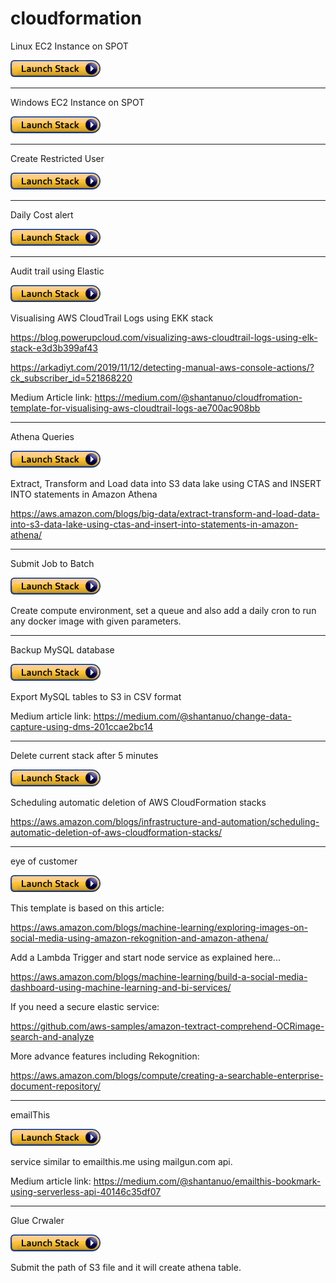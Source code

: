 # cloudformation
Linux EC2 Instance on SPOT

<a href="https://console.aws.amazon.com/cloudformation/home?region=us-east-1#/stacks/new?stackName=linux&templateURL=https://datameetgeobk.s3.amazonaws.com/cftemplates/LinuxInstance.template">
 <img src="cls.png" width="144" height="27" />
</a>

<hr>

Windows EC2 Instance on SPOT

<a href="https://console.aws.amazon.com/cloudformation/home?region=us-east-1#/stacks/new?stackName=windows&templateURL=https://datameetgeobk.s3.amazonaws.com/cftemplates/windows.template-u6.txt">
 <img src="cls.png" width="144" height="27" />
</a>

<hr>

Create Restricted User

<a href="https://console.aws.amazon.com/cloudformation/home?region=us-east-1#/stacks/new?stackName=restricteduser&templateURL=https://datameetgeobk.s3.amazonaws.com/cftemplates/restricted_user.yaml">
 <img src="cls.png" width="144" height="27" />
</a>
 
<hr>

Daily Cost alert

<a href="https://console.aws.amazon.com/cloudformation/home?region=us-east-1#/stacks/new?stackName=costalert&templateURL=https://datameetgeobk.s3.amazonaws.com/cftemplates/daily_cost.yaml">
 <img src="cls.png" width="144" height="27" />
</a>

<hr>

Audit trail using Elastic

<a href="https://console.aws.amazon.com/cloudformation/home?region=us-east-1#/stacks/new?stackName=audit&templateURL=https://datameetgeobk.s3.amazonaws.com/cftemplates/audit_trail_combined8.yaml.txt">
 <img src="cls.png" width="144" height="27" />
</a>

Visualising AWS CloudTrail Logs using EKK stack

https://blog.powerupcloud.com/visualizing-aws-cloudtrail-logs-using-elk-stack-e3d3b399af43

https://arkadiyt.com/2019/11/12/detecting-manual-aws-console-actions/?ck_subscriber_id=521868220

Medium Article link: https://medium.com/@shantanuo/cloudfromation-template-for-visualising-aws-cloudtrail-logs-ae700ac908bb

<hr>

Athena Queries

<a href="https://console.aws.amazon.com/cloudformation/home?region=us-east-1#/stacks/new?stackName=athena&templateURL=https://datameetgeobk.s3.amazonaws.com/cftemplates/athena_saved_query_blog_partition_parquet3.yaml">
 <img src="cls.png" width="144" height="27" />
</a>
 
 Extract, Transform and Load data into S3 data lake using CTAS and INSERT INTO statements in Amazon Athena

https://aws.amazon.com/blogs/big-data/extract-transform-and-load-data-into-s3-data-lake-using-ctas-and-insert-into-statements-in-amazon-athena/

<hr>

Submit Job to Batch 

<a href="https://console.aws.amazon.com/cloudformation/home?region=us-east-1#/stacks/new?stackName=submitjob&templateURL=https://datameetgeobk.s3.amazonaws.com/cftemplates/submit_job.yaml">
 <img src="cls.png" width="144" height="27" />
</a>

Create compute environment, set a queue and also add a daily cron to run any docker image with given parameters.

<hr>

Backup MySQL database

<a href="https://console.aws.amazon.com/cloudformation/home?region=us-east-1#/stacks/new?stackName=mysqltos3&templateURL=https://datameetgeobk.s3.amazonaws.com/cftemplates/dms.yml">
 <img src="cls.png" width="144" height="27" />
</a>

Export MySQL tables to S3 in CSV format 

Medium article link: https://medium.com/@shantanuo/change-data-capture-using-dms-201ccae2bc14

<hr>

Delete current stack after 5 minutes

<a href="https://console.aws.amazon.com/cloudformation/home?region=us-east-1#/stacks/new?stackName=deletecurrent&templateURL=https://datameetgeobk.s3.amazonaws.com/cftemplates/delete_after_5m.template">
 <img src="cls.png" width="144" height="27" />
</a>

Scheduling automatic deletion of AWS CloudFormation stacks

https://aws.amazon.com/blogs/infrastructure-and-automation/scheduling-automatic-deletion-of-aws-cloudformation-stacks/


<hr>

eye of customer

<a href="https://console.aws.amazon.com/cloudformation/home?region=us-east-1#/stacks/new?stackName=eyeofcustomer&templateURL=https://datameetgeobk.s3.amazonaws.com/cftemplates/ai-driven-social-media-dashboard-updated.template">
 <img src="cls.png" width="144" height="27" />
</a>

This template is based on this article:

https://aws.amazon.com/blogs/machine-learning/exploring-images-on-social-media-using-amazon-rekognition-and-amazon-athena/

Add a Lambda Trigger and start node service as explained here...

https://aws.amazon.com/blogs/machine-learning/build-a-social-media-dashboard-using-machine-learning-and-bi-services/

If you need a secure elastic service:

https://github.com/aws-samples/amazon-textract-comprehend-OCRimage-search-and-analyze

More advance features including Rekognition:

https://aws.amazon.com/blogs/compute/creating-a-searchable-enterprise-document-repository/

<hr>

emailThis

<a href="https://console.aws.amazon.com/cloudformation/home?region=us-east-1#/stacks/new?stackName=emailthis&templateURL=https://datameetgeobk.s3.amazonaws.com/cftemplates/furl.yaml.txt">
 <img src="cls.png" width="144" height="27" />
</a>

service similar to emailthis.me using mailgun.com api.

Medium article link: https://medium.com/@shantanuo/emailthis-bookmark-using-serverless-api-40146c35df07

<hr>

Glue Crwaler

<a href="https://console.aws.amazon.com/cloudformation/home?region=us-east-1#/stacks/new?stackName=emailthis&templateURL=https://datameetgeobk.s3.amazonaws.com/cftemplates/glue_crawler.yml">
 <img src="cls.png" width="144" height="27" />
</a>

Submit the path of S3 file and it will create athena table.


